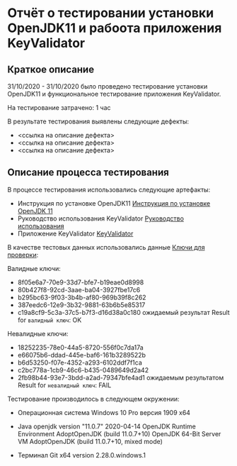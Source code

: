 # Отчёт о тестировании установки OpenJDK11 и рабоота приложения KeyValidator

## Краткое описание

31/10/2020 - 31/10/2020 было проведено тестирование установки OpenJDK11 и функциональное тестирование приложения KeyValidator.

На тестирование затрачено: 1 час

В результате тестирования выявлены следующие дефекты:
* <ссылка на описание дефекта>
* <ссылка на описание дефекта>
* <ссылка на описание дефекта>

## Описание процесса тестирования

В процессе тестирования использовались следующие артефакты:
* Инструкция по установке OpenJDK11 [Инструкция по установке OpenJDK 11](https://github.com/netology-code/javaqa-homeworks/blob/master/intro/openjdk11-manual.md)
* Руководство использования KeyValidator [Руководство использования](https://github.com/netology-code/javaqa-homeworks/blob/master/intro/user-manual.md)
* Приложение KeyValidator [KeyValidator](https://github.com/netology-code/javaqa-homeworks/blob/master/intro/artifacts/KeyValidator.class)


В качестве тестовых данных использовались данные [Ключи для проверки](https://github.com/netology-code/javaqa-homeworks/blob/master/intro/user-manual.md#%D0%BA%D0%BB%D1%8E%D1%87%D0%B8-%D0%B4%D0%BB%D1%8F-%D0%BF%D1%80%D0%BE%D0%B2%D0%B5%D1%80%D0%BA%D0%B8):

Валидные ключи:
* 8f05e6a7-70e9-33d7-bfe7-b19eae0d8998 
* 80b427f8-92cd-3aae-ba04-3927fbe17c6
* b295bc63-9f03-3b4b-af80-969b39f8c262
* 387eedc6-12e9-3b32-9881-63b6b5e85317
* c19a8cf9-5c3a-37c5-b7f3-d16d38a0c180
ожидаемый результат Result for `валидный ключ`: OK

Невалидные ключи:
* 18252235-78e0-44a5-8720-556f0c7da17a
* e66075b6-ddad-445e-baf6-161b3289522b
* b6d53250-f07e-4352-a293-6102ddf7f1ca
* c2bc778a-1cb9-46c6-b435-0489649d2a42
* 2fb98b44-93e7-3bdd-a2ad-79347bfe4ad1
ожидаемым результатом Result for `невалидный ключ`: FAIL

Тестирование производилось в следующем окружении:
* Операционная система Windows 10 Pro версия 1909 x64
* Java
openjdk version "11.0.7" 2020-04-14
OpenJDK Runtime Environment AdoptOpenJDK (build 11.0.7+10)
OpenJDK 64-Bit Server VM AdoptOpenJDK (build 11.0.7+10, mixed mode)

* Терминал Git x64 version 2.28.0.windows.1
